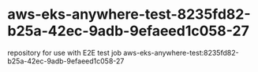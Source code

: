 # aws-eks-anywhere-test-8235fd82-b25a-42ec-9adb-9efaeed1c058-27
repository for use with E2E test job aws-eks-anywhere-test:8235fd82-b25a-42ec-9adb-9efaeed1c058-27

